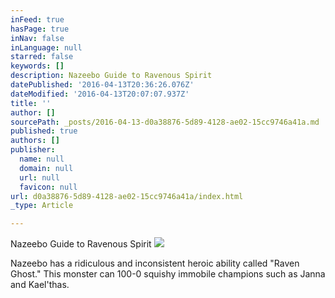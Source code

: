 ```yaml
---
inFeed: true
hasPage: true
inNav: false
inLanguage: null
starred: false
keywords: []
description: Nazeebo Guide to Ravenous Spirit
datePublished: '2016-04-13T20:36:26.076Z'
dateModified: '2016-04-13T20:07:07.937Z'
title: ''
author: []
sourcePath: _posts/2016-04-13-d0a38876-5d89-4128-ae02-15cc9746a41a.md
published: true
authors: []
publisher:
  name: null
  domain: null
  url: null
  favicon: null
url: d0a38876-5d89-4128-ae02-15cc9746a41a/index.html
_type: Article

---
```

Nazeebo Guide to Ravenous Spirit
![](https://the-grid-user-content.s3-us-west-2.amazonaws.com/2313d31d-ec1f-4ea7-80e5-25d98f3f58c7.jpg)

Nazeebo has a ridiculous and inconsistent heroic ability called "Raven Ghost." This monster can 100-0 squishy immobile champions such as Janna and Kael'thas.